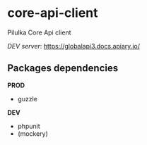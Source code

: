 # core-api-client
Pilulka Core Api client

*DEV server*: https://globalapi3.docs.apiary.io/

## Packages dependencies

**PROD**

* guzzle

**DEV**

* phpunit
* (mockery)
